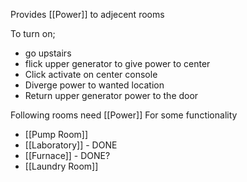 Provides [[Power]] to adjecent rooms

To turn on; 
- go upstairs
- flick upper generator to give power to center
- Click activate on center console
- Diverge power to wanted location
- Return upper generator power to the door

Following rooms need [[Power]] For some functionality
- [[Pump Room]]
- [[Laboratory]] - DONE
- [[Furnace]] - DONE?
- [[Laundry Room]]